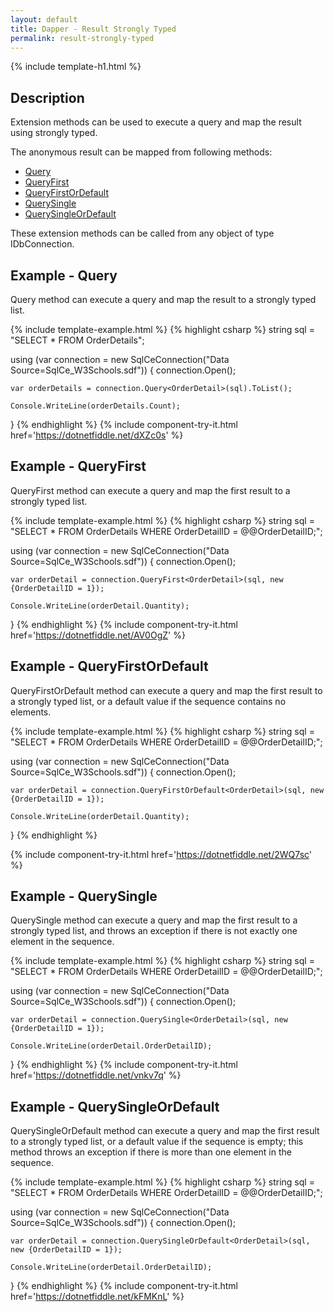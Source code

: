 ```yaml
---
layout: default
title: Dapper - Result Strongly Typed 
permalink: result-strongly-typed
---
```


{% include template-h1.html %}

## Description
Extension methods can be used to execute a query and map the result using strongly typed.

The anonymous result can be mapped from following methods:

- [Query](#example---query)
- [QueryFirst](#example---queryfirst)
- [QueryFirstOrDefault](#example---queryfirstordefault)
- [QuerySingle](#example---querysingle)
- [QuerySingleOrDefault](#example---querysingleordefault)

These extension methods can be called from any object of type IDbConnection.
## Example - Query
Query method can execute a query and map the result to a strongly typed list.

{% include template-example.html %} {% highlight csharp %}
string sql = "SELECT * FROM OrderDetails";

using (var connection = new SqlCeConnection("Data Source=SqlCe_W3Schools.sdf"))
{
	connection.Open();
	
	var orderDetails = connection.Query<OrderDetail>(sql).ToList();

	Console.WriteLine(orderDetails.Count);
}
{% endhighlight %}
{% include component-try-it.html href='https://dotnetfiddle.net/dXZc0s' %}

## Example - QueryFirst
QueryFirst method can execute a query and map the first result to a strongly typed list.

{% include template-example.html %} {% highlight csharp %}
string sql = "SELECT * FROM OrderDetails WHERE OrderDetailID = @@OrderDetailID;";

using (var connection = new SqlCeConnection("Data Source=SqlCe_W3Schools.sdf"))
{
	connection.Open();
	
	var orderDetail = connection.QueryFirst<OrderDetail>(sql, new {OrderDetailID = 1});

	Console.WriteLine(orderDetail.Quantity);
}
{% endhighlight %}
{% include component-try-it.html href='https://dotnetfiddle.net/AV0OgZ' %}

## Example - QueryFirstOrDefault
QueryFirstOrDefault method can execute a query and map the first result to a strongly typed list, or a default value if the sequence contains no elements.

{% include template-example.html %} {% highlight csharp %}
string sql = "SELECT * FROM OrderDetails WHERE OrderDetailID = @@OrderDetailID;";

using (var connection = new SqlCeConnection("Data Source=SqlCe_W3Schools.sdf"))
{
	connection.Open();
	
	var orderDetail = connection.QueryFirstOrDefault<OrderDetail>(sql, new {OrderDetailID = 1});

	Console.WriteLine(orderDetail.Quantity);
}
{% endhighlight %}

{% include component-try-it.html href='https://dotnetfiddle.net/2WQ7sc' %}

## Example - QuerySingle
QuerySingle method can execute a query and map the first result to a strongly typed list, and throws an exception if there is not exactly one element in the sequence.

{% include template-example.html %} {% highlight csharp %}
string sql = "SELECT * FROM OrderDetails WHERE OrderDetailID = @@OrderDetailID;";

using (var connection = new SqlCeConnection("Data Source=SqlCe_W3Schools.sdf"))
{
	connection.Open();
	
	var orderDetail = connection.QuerySingle<OrderDetail>(sql, new {OrderDetailID = 1});

	Console.WriteLine(orderDetail.OrderDetailID);
}
{% endhighlight %}
{% include component-try-it.html href='https://dotnetfiddle.net/vnkv7q' %}

## Example - QuerySingleOrDefault
QuerySingleOrDefault method can execute a query and map the first result to a strongly typed list, or a default value if the sequence is empty; this method throws an exception if there is more than one element in the sequence.

{% include template-example.html %} {% highlight csharp %}
string sql = "SELECT * FROM OrderDetails WHERE OrderDetailID = @@OrderDetailID;";

using (var connection = new SqlCeConnection("Data Source=SqlCe_W3Schools.sdf"))
{
	connection.Open();
	
	var orderDetail = connection.QuerySingleOrDefault<OrderDetail>(sql, new {OrderDetailID = 1});

	Console.WriteLine(orderDetail.OrderDetailID);
}
{% endhighlight %}
{% include component-try-it.html href='https://dotnetfiddle.net/kFMKnL' %}
